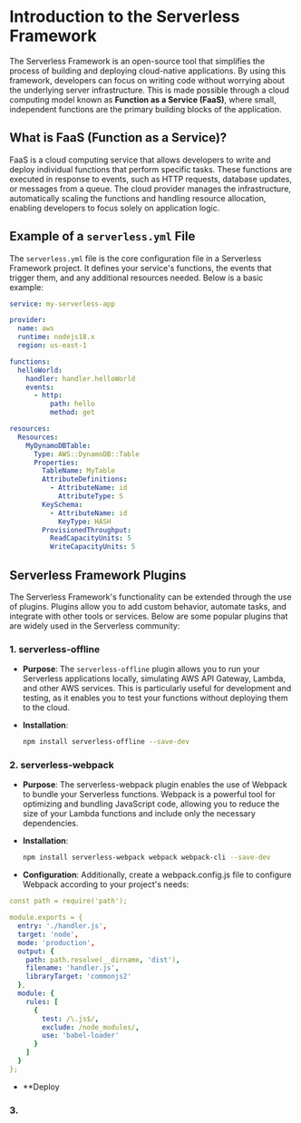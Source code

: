 # Introduction to the Serverless Framework

The Serverless Framework is an open-source tool that simplifies the process of building and deploying cloud-native applications. By using this framework, developers can focus on writing code without worrying about the underlying server infrastructure. This is made possible through a cloud computing model known as **Function as a Service (FaaS)**, where small, independent functions are the primary building blocks of the application.

## What is FaaS (Function as a Service)?

FaaS is a cloud computing service that allows developers to write and deploy individual functions that perform specific tasks. These functions are executed in response to events, such as HTTP requests, database updates, or messages from a queue. The cloud provider manages the infrastructure, automatically scaling the functions and handling resource allocation, enabling developers to focus solely on application logic.

## Example of a `serverless.yml` File

The `serverless.yml` file is the core configuration file in a Serverless Framework project. It defines your service's functions, the events that trigger them, and any additional resources needed. Below is a basic example:

```yaml
service: my-serverless-app

provider:
  name: aws
  runtime: nodejs18.x
  region: us-east-1

functions:
  helloWorld:
    handler: handler.helloWorld
    events:
      - http:
          path: hello
          method: get

resources:
  Resources:
    MyDynamoDBTable:
      Type: AWS::DynamoDB::Table
      Properties:
        TableName: MyTable
        AttributeDefinitions:
          - AttributeName: id
            AttributeType: S
        KeySchema:
          - AttributeName: id
            KeyType: HASH
        ProvisionedThroughput:
          ReadCapacityUnits: 5
          WriteCapacityUnits: 5
```

## Serverless Framework Plugins

The Serverless Framework's functionality can be extended through the use of plugins. Plugins allow you to add custom behavior, automate tasks, and integrate with other tools or services. Below are some popular plugins that are widely used in the Serverless community:

### 1. **serverless-offline**

- **Purpose**: The `serverless-offline` plugin allows you to run your Serverless applications locally, simulating AWS API Gateway, Lambda, and other AWS services. This is particularly useful for development and testing, as it enables you to test your functions without deploying them to the cloud.
  
- **Installation**:
  ```bash
  npm install serverless-offline --save-dev

### 2. **serverless-webpack**

- **Purpose**: The serverless-webpack plugin enables the use of Webpack to bundle your Serverless functions. Webpack is a powerful tool for optimizing and bundling JavaScript code, allowing you to reduce the size of your Lambda functions and include only the necessary dependencies.
  
- **Installation**:
  ```bash
  npm install serverless-webpack webpack webpack-cli --save-dev

- **Configuration**:
Additionally, create a webpack.config.js file to configure Webpack according to your project's needs:

```yaml
const path = require('path');

module.exports = {
  entry: './handler.js',
  target: 'node',
  mode: 'production',
  output: {
    path: path.resolve(__dirname, 'dist'),
    filename: 'handler.js',
    libraryTarget: 'commonjs2'
  },
  module: {
    rules: [
      {
        test: /\.js$/,
        exclude: /node_modules/,
        use: 'babel-loader'
      }
    ]
  }
};
```

- **Deploy


### 3. 



